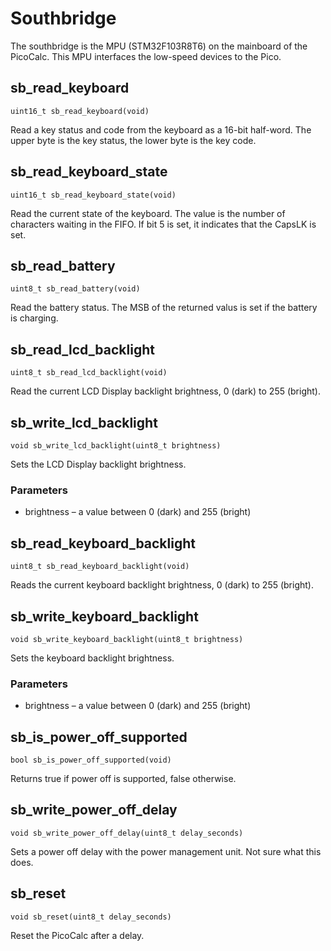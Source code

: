 # Southbridge

The southbridge is the MPU (STM32F103R8T6) on the mainboard of the PicoCalc. This MPU interfaces the low-speed devices to the Pico.

## sb_read_keyboard

`uint16_t sb_read_keyboard(void)`

Read a key status and code from the keyboard as a 16-bit half-word. The upper byte is the key status, the lower byte is the key code. 

## sb_read_keyboard_state

`uint16_t sb_read_keyboard_state(void)`

Read the current state of the keyboard. The value is the number of characters waiting in the FIFO. If bit 5 is set, it indicates that the CapsLK is set.

## sb_read_battery

`uint8_t sb_read_battery(void)`

Read the battery status. The MSB of the returned valus is set if the battery is charging.

## sb_read_lcd_backlight

`uint8_t sb_read_lcd_backlight(void)`

Read the current LCD Display backlight brightness, 0 (dark) to 255 (bright).


## sb_write_lcd_backlight

`void sb_write_lcd_backlight(uint8_t brightness)`

Sets the LCD Display backlight brightness.

### Parameters

- brightness – a value between 0 (dark) and 255 (bright)


## sb_read_keyboard_backlight

`uint8_t sb_read_keyboard_backlight(void)`

Reads the current keyboard backlight brightness, 0 (dark) to 255 (bright).


## sb_write_keyboard_backlight

`void sb_write_keyboard_backlight(uint8_t brightness)`

Sets the keyboard backlight brightness.

### Parameters

- brightness – a value between 0 (dark) and 255 (bright)


## sb_is_power_off_supported

`bool sb_is_power_off_supported(void)`

Returns true if power off is supported, false otherwise.


## sb_write_power_off_delay

`void sb_write_power_off_delay(uint8_t delay_seconds)`

Sets a power off delay with the power management unit. Not sure what this does.


## sb_reset

`void sb_reset(uint8_t delay_seconds)`

Reset the PicoCalc after a delay.
